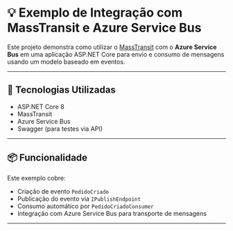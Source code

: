 # 💡 Exemplo de Integração com MassTransit e Azure Service Bus

Este projeto demonstra como utilizar o [MassTransit](https://masstransit.io/) com o **Azure Service Bus** em uma aplicação ASP.NET Core para envio e consumo de mensagens usando um modelo baseado em eventos.

---

## 🚀 Tecnologias Utilizadas

- ASP.NET Core 8
- MassTransit
- Azure Service Bus
- Swagger (para testes via API)

---

## 📦 Funcionalidade

Este exemplo cobre:

- Criação de evento `PedidoCriado`
- Publicação do evento via `IPublishEndpoint`
- Consumo automático por `PedidoCriadoConsumer`
- Integração com Azure Service Bus para transporte de mensagens

---
